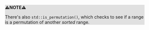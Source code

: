 <div style="margin:2em; background-color: #e0e0e0;">

<strong>⚠️NOTE️️️⚠️</strong>

There's also `std::is_permutation()`, which checks to see if a range is a permutation of another *sorted* range.
</div>

